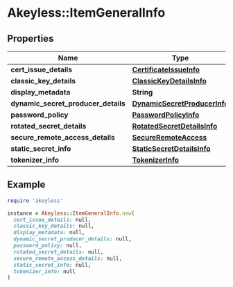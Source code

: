 # Akeyless::ItemGeneralInfo

## Properties

| Name | Type | Description | Notes |
| ---- | ---- | ----------- | ----- |
| **cert_issue_details** | [**CertificateIssueInfo**](CertificateIssueInfo.md) |  | [optional] |
| **classic_key_details** | [**ClassicKeyDetailsInfo**](ClassicKeyDetailsInfo.md) |  | [optional] |
| **display_metadata** | **String** |  | [optional] |
| **dynamic_secret_producer_details** | [**DynamicSecretProducerInfo**](DynamicSecretProducerInfo.md) |  | [optional] |
| **password_policy** | [**PasswordPolicyInfo**](PasswordPolicyInfo.md) |  | [optional] |
| **rotated_secret_details** | [**RotatedSecretDetailsInfo**](RotatedSecretDetailsInfo.md) |  | [optional] |
| **secure_remote_access_details** | [**SecureRemoteAccess**](SecureRemoteAccess.md) |  | [optional] |
| **static_secret_info** | [**StaticSecretDetailsInfo**](StaticSecretDetailsInfo.md) |  | [optional] |
| **tokenizer_info** | [**TokenizerInfo**](TokenizerInfo.md) |  | [optional] |

## Example

```ruby
require 'akeyless'

instance = Akeyless::ItemGeneralInfo.new(
  cert_issue_details: null,
  classic_key_details: null,
  display_metadata: null,
  dynamic_secret_producer_details: null,
  password_policy: null,
  rotated_secret_details: null,
  secure_remote_access_details: null,
  static_secret_info: null,
  tokenizer_info: null
)
```

